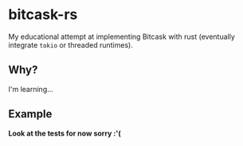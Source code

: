 # bitcask-rs

My educational attempt at implementing Bitcask with rust (eventually integrate `tokio` or threaded runtimes).

## Why?

I'm learning...

## Example

**Look at the tests for now sorry :'(**
